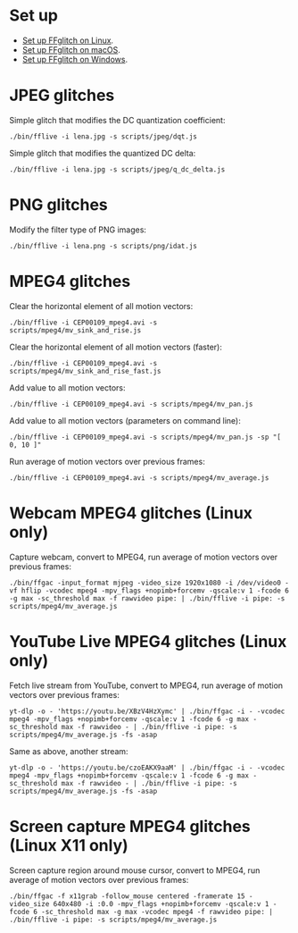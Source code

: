 Set up
======

- [Set up FFglitch on Linux](readme_linux.md).
- [Set up FFglitch on macOS](readme_macos.md).
- [Set up FFglitch on Windows](readme_windows.md).

JPEG glitches
=============

Simple glitch that modifies the DC quantization coefficient:
```
./bin/fflive -i lena.jpg -s scripts/jpeg/dqt.js
```

Simple glitch that modifies the quantized DC delta:
```
./bin/fflive -i lena.jpg -s scripts/jpeg/q_dc_delta.js
```

PNG glitches
============

Modify the filter type of PNG images:
```
./bin/fflive -i lena.png -s scripts/png/idat.js
```

MPEG4 glitches
==============

Clear the horizontal element of all motion vectors:
```
./bin/fflive -i CEP00109_mpeg4.avi -s scripts/mpeg4/mv_sink_and_rise.js
```

Clear the horizontal element of all motion vectors (faster):
```
./bin/fflive -i CEP00109_mpeg4.avi -s scripts/mpeg4/mv_sink_and_rise_fast.js
```

Add value to all motion vectors:
```
./bin/fflive -i CEP00109_mpeg4.avi -s scripts/mpeg4/mv_pan.js
```

Add value to all motion vectors (parameters on command line):
```
./bin/fflive -i CEP00109_mpeg4.avi -s scripts/mpeg4/mv_pan.js -sp "[ 0, 10 ]"
```

Run average of motion vectors over previous frames:
```
./bin/fflive -i CEP00109_mpeg4.avi -s scripts/mpeg4/mv_average.js
```

Webcam MPEG4 glitches (Linux only)
==================================

Capture webcam, convert to MPEG4, run average of motion vectors over previous frames:
```
./bin/ffgac -input_format mjpeg -video_size 1920x1080 -i /dev/video0 -vf hflip -vcodec mpeg4 -mpv_flags +nopimb+forcemv -qscale:v 1 -fcode 6 -g max -sc_threshold max -f rawvideo pipe: | ./bin/fflive -i pipe: -s scripts/mpeg4/mv_average.js
```

YouTube Live MPEG4 glitches (Linux only)
========================================

Fetch live stream from YouTube, convert to MPEG4, run average of motion vectors over previous frames:
```
yt-dlp -o - 'https://youtu.be/XBzV4HzXymc' | ./bin/ffgac -i - -vcodec mpeg4 -mpv_flags +nopimb+forcemv -qscale:v 1 -fcode 6 -g max -sc_threshold max -f rawvideo - | ./bin/fflive -i pipe: -s scripts/mpeg4/mv_average.js -fs -asap
```

Same as above, another stream:
```
yt-dlp -o - 'https://youtu.be/czoEAKX9aaM' | ./bin/ffgac -i - -vcodec mpeg4 -mpv_flags +nopimb+forcemv -qscale:v 1 -fcode 6 -g max -sc_threshold max -f rawvideo - | ./bin/fflive -i pipe: -s scripts/mpeg4/mv_average.js -fs -asap
```

Screen capture MPEG4 glitches (Linux X11 only)
==============================================

Screen capture region around mouse cursor, convert to MPEG4, run average of motion vectors over previous frames:
```
./bin/ffgac -f x11grab -follow_mouse centered -framerate 15 -video_size 640x480 -i :0.0 -mpv_flags +nopimb+forcemv -qscale:v 1 -fcode 6 -sc_threshold max -g max -vcodec mpeg4 -f rawvideo pipe: | ./bin/fflive -i pipe: -s scripts/mpeg4/mv_average.js
```
